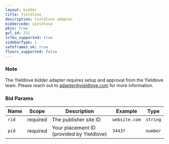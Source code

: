 ```yaml
---
layout: bidder
title: Yieldlove
description: Yieldlove adapter
biddercode: yieldlove
pbjs: true
gvl_id: 251
tcfeu_supported: true
sidebarType: 1
safeframes_ok: true
floors_supported: false
---
```


### Note

The Yieldlove bidder adapter requires setup and approval from the Yieldlove team. Please reach out to [adapter@yieldlove.com](mailto:adapter@yieldlove.com) for more information.

### Bid Params


| Name          | Scope    | Description                                | Example               | Type      |
|---------------|----------|--------------------------------------------|-----------------------|-----------|
| `rid`         | required | The publisher site ID                      | `website.com`         | `string`  |
| `pid`         | required | Your placement ID (provided by Yieldlove)  | `34437`               | `number`  |
